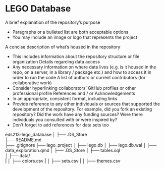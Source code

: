 # LEGO Database
A brief explanation of the repository’s purpose
- Paragraphs or a bulleted list are both acceptable options
- You may include an image or logo that represents the project

A concise description of what’s housed in the repository
- This includes information about the repository structure or file organization
Details regarding data access
- Any necessary information on where data lives (e.g. is it housed in the repo, on a server, in a library / package etc.) and how to access it in order to run the code
A list of authors or current contributors (for collaborative work)
- Consider hyperlinking collaborators’ GitHub profiles or other professional profile
References and / or Acknowledgements
- In an appropriate, consistent format, including links
- Provide reference to any other individuals or sources that supported the development of the repository. For example, did you fork an existing repository? Did the work have any funding sources? Were there individuals you consulted with or were inspired by?
- Don’t forget to add references for data sets too


eds213-lego_database
│
├── .DS_Store                                           
├── README.md                                            
├── .gitignore
├── lego_project
│   ├── lego.db
│   ├── lego.db.wal
│   ├── data_exploration.qmd
│   ├── .DS_Store
│   ├── tables.sql                                               
│   ├── data/                       
|   │   ├── colors.csv
|   │   ├── sets.csv
|   │   ├── themes.csv